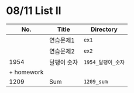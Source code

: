 # 08/11 List II



| No.        | Title       | Directory          |
| ---------- | ----------- | ------------------ |
|            | 연습문제1   | `ex1`              |
|            | 연습문제2   | `ex2`              |
| 1954       | 달팽이 숫자 | `1954_달팽이_숫자` |
| + homework |             |                    |
| 1209       | Sum         | `1209_sum`         |

